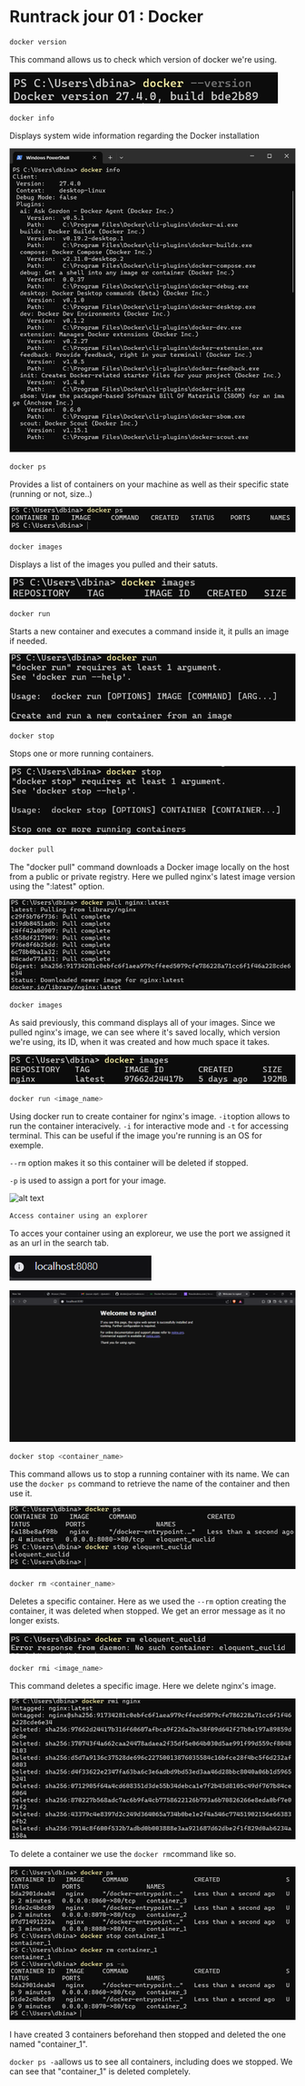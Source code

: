 # Runtrack jour 01 : Docker

```sh
docker version
```
This command allows us to check which version of docker we're using.


![alt text](<images_docker/docker_version.png>)


```sh
docker info
```
Displays system wide information regarding the Docker installation 

![alt text](<images_docker/docker_info.png>)

```sh
docker ps
```
Provides a list of containers on your machine as well as their specific state (running or not, size..)

![alt text](<images_docker/docker_ps.png>)

```sh
docker images
```
Displays a list of the images you pulled and their satuts.

![alt text](<images_docker/docker_images.png>)

```sh
docker run
```

Starts a new container and executes a command inside it, it pulls an image if needed. 

![alt text](<images_docker/docker_run.png>)

```sh
docker stop
```
Stops one or more running containers.

![alt text](<images_docker/docker_stop.png>)

```sh
docker pull
```
The "docker pull" command downloads a Docker image locally on the host from a public or private registry. Here we pulled nginx's latest image version using the ":latest" option.

![alt text](<images_docker/docker_pull.png>)

```sh
docker images
```
As said previously, this command displays all of your images. Since we pulled nginx's image, we can see where it's saved locally, which version we're using, its ID, when it was created and how much space it takes. 

![alt text](<images_docker/docker_images_exemple.png>)

```sh
docker run <image_name>
```

Using docker run to create container for nginx's image. `-it`option allows to run the container interacively. `-i` for interactive mode and `-t` for accessing terminal. This can be useful if the image you're running is an OS for exemple.

  ```--rm``` option makes it so this container will be deleted if stopped. 

  `-p` is used to assign a port for your image.

![alt text](<images_docker/docker_run_exemple.png>)

```sh
Access container using an explorer
``` 
To acces your container using an exploreur, we use the port we assigned it as an url in the search tab.

![alt text](<images_docker/docker_explorer_url.png>)

![alt text](<images_docker/nginx_explorer.png>)

```sh
docker stop <container_name>
```
This command allows us to stop a running container with its name. We can use the `docker ps` command to retrieve the name of the container and then use it.

![alt text](<images_docker/docker_stop_exemple.png>)

```sh
docker rm <container_name>
```

Deletes a specific container. Here as we used the `--rm` option creating the container, it was deleted when stopped. We get an error message as it no longer exists.

![alt text](images_docker/docker_rm.png)

```sh
docker rmi <image_name>
```

This command deletes a specific image. Here we delete nginx's image.

![alt text](images_docker/docker_rmi.png)



To delete a container we use the `docker rm`command like so.

![alt text](images_docker/docker_stop_then_rm.png)

I have created 3 containers beforehand then stopped and deleted the one named "container_1".

`docker ps -a`allows us to see all containers, including does we stopped. We can see that "container_1" is deleted completely. 